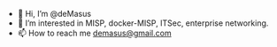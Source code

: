 - 👋 Hi, I’m @deMasus
- 👀 I’m interested in MISP, docker-MISP, ITSec, enterprise networking.
- 📫 How to reach me demasus@gmail.com

<!---
deMasus/deMasus is a ✨ special ✨ repository because its `README.md` (this file) appears on your GitHub profile.
You can click the Preview link to take a look at your changes.
--->
